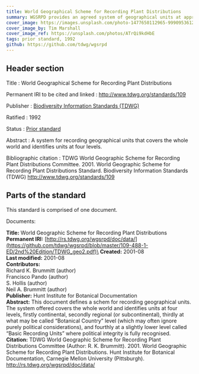 ```yaml
---
title: World Geographical Scheme for Recording Plant Distributions
summary: WGSRPD provides an agreed system of geographical units at approximately "country" level and upwards for use in recording plant distributions. It allows adopting organizations to compare and exchange data with each other without loss of information due to incompatible geographical boundaries. The system offered covers the whole world and identifies units at four levels, firstly continental, secondly regional (or subcontinental), thirdly at what may be called "Botanical Country" level (which may often ignore purely political considerations), and fourthly at a slightly lower level called "Basic Recording Units" where political integrity is fully recognised.
cover_image: https://images.unsplash.com/photo-1477650112965-999095361212
cover_image_by: Tim Marshall
cover_image_ref: https://unsplash.com/photos/ATrQi9kdHbE
tags: prior standard, 1992
github: https://github.com/tdwg/wgsrpd
---
```


## Header section

Title
: World Geographical Scheme for Recording Plant Distributions

Permanent IRI to be cited and linked
: <http://www.tdwg.org/standards/109>

Publisher
: [Biodiversity Information Standards (TDWG)](https://www.tdwg.org/)

Ratified
: 1992

Status
: [Prior standard](https://www.tdwg.org/standards/status-and-categories/)

Abstract
: A system for recording geographical units that covers the whole world and identifies units at four levels.

Bibliographic citation
: TDWG World Geographic Scheme for Recording Plant Distributions Committee. 2001. World Geographic Scheme for Recording Plant Distributions Standard. Biodiversity Information Standards (TDWG) http://www.tdwg.org/standards/109

## Parts of the standard

This standard is comprised of one document. 

Documents:

**Title:** World Geographic Scheme for Recording Plant Distributions\
**Permanent IRI:** [http://rs.tdwg.org/wgsrpd/doc/data/](https://github.com/tdwg/wgsrpd/blob/master/109-488-1-ED/2nd%20Edition/TDWG_geo2.pdf)\
**Created:** 2001-08\
**Last modified:** 2001-08\
**Contributors:**\
Richard K. Brummitt (author)\
Francisco Pando (author)\
S. Hollis (author)\
Neil A. Brummitt (author)\
**Publisher:** Hunt Institute for Botanical Documentation\
**Abstract:** This document defines a schem for recording geographical units.  The system offered covers the whole world and identifies units at four levels, firstly continental, secondly regional (or subcontinental), thirdly at what may be called “Botanical Country” level (which may often ignore purely political considerations), and fourthly at a slightly lower level called “Basic Recording Units” where political integrity is fully recognised.\
**Citation:** TDWG World Geographic Scheme for Recording Plant Distributions Committee (Author: R. K. Brummitt). 2001. World Geographic Scheme for Recording Plant Distributions. Hunt Institute for Botanical Documentation, Carnegie Mellon University (Pittsburgh). http://rs.tdwg.org/wgsrpd/doc/data/

